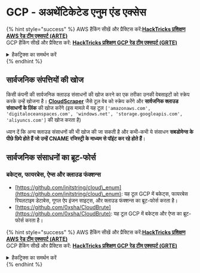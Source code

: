 # GCP - अअथेंटिकेटेड एनुम एंड एक्सेस

{% hint style="success" %}
AWS हैकिंग सीखें और प्रैक्टिस करें:<img src="/.gitbook/assets/image.png" alt="" data-size="line">[**HackTricks प्रशिक्षण AWS रेड टीम एक्सपर्ट (ARTE)**](https://training.hacktricks.xyz/courses/arte)<img src="/.gitbook/assets/image.png" alt="" data-size="line">\
GCP हैकिंग सीखें और प्रैक्टिस करें: <img src="/.gitbook/assets/image (2).png" alt="" data-size="line">[**HackTricks प्रशिक्षण GCP रेड टीम एक्सपर्ट (GRTE)**<img src="/.gitbook/assets/image (2).png" alt="" data-size="line">](https://training.hacktricks.xyz/courses/grte)

<details>

<summary>हैकट्रिक्स का समर्थन करें</summary>

* [**सब्सक्रिप्शन प्लान**](https://github.com/sponsors/carlospolop) की जाँच करें!
* **शामिल हों** 💬 [**डिस्कॉर्ड ग्रुप**](https://discord.gg/hRep4RUj7f) या [**टेलीग्राम ग्रुप**](https://t.me/peass) या हमें **ट्विटर** 🐦 [**@hacktricks\_live**](https://twitter.com/hacktricks\_live)** पर फॉलो** करें।
* **हैकिंग ट्रिक्स साझा करें, PRs सबमिट करके** [**HackTricks**](https://github.com/carlospolop/hacktricks) और [**HackTricks Cloud**](https://github.com/carlospolop/hacktricks-cloud) github रेपो में।

</details>
{% endhint %}

## सार्वजनिक संपत्तियों की खोज

किसी कंपनी की सार्वजनिक क्लाउड संसाधनों की खोज करने का एक तरीका उनकी वेबसाइटों को स्क्रेप करके उन्हें खोजना है। [**CloudScraper**](https://github.com/jordanpotti/CloudScraper) जैसे टूल वेब को स्क्रेप करेंगे और **सार्वजनिक क्लाउड संसाधनों के लिंक** की खोज करेंगे (इस मामले में यह टूल `['amazonaws.com', 'digitaloceanspaces.com', 'windows.net', 'storage.googleapis.com', 'aliyuncs.com']` की खोज करता है)

ध्यान दें कि अन्य क्लाउड संसाधनों की भी खोज की जा सकती है और कभी-कभी ये संसाधन **सबडोमेन्स के पीछे छिपे होते हैं जो उन्हें CNAME रजिस्ट्री के माध्यम से पॉइंट कर रहे होते हैं**।

## सार्वजनिक संसाधनों का ब्रूट-फोर्स

### बकेट्स, फायरबेस, ऐप्स और क्लाउड फंक्शन्स

* [https://github.com/initstring/cloud\_enum](https://github.com/initstring/cloud\_enum): यह टूल GCP में बकेट्स, फायरबेस रियलटाइम डेटाबेस, गूगल ऐप इंजन साइट्स, और क्लाउड फंक्शन्स का ब्रूट-फोर्स करता है।
* [https://github.com/0xsha/CloudBrute](https://github.com/0xsha/CloudBrute): यह टूल GCP में बकेट्स और ऐप्स का ब्रूट-फोर्स करता है।

{% hint style="success" %}
AWS हैकिंग सीखें और प्रैक्टिस करें:<img src="/.gitbook/assets/image.png" alt="" data-size="line">[**HackTricks प्रशिक्षण AWS रेड टीम एक्सपर्ट (ARTE)**](https://training.hacktricks.xyz/courses/arte)<img src="/.gitbook/assets/image.png" alt="" data-size="line">\
GCP हैकिंग सीखें और प्रैक्टिस करें: <img src="/.gitbook/assets/image (2).png" alt="" data-size="line">[**HackTricks प्रशिक्षण GCP रेड टीम एक्सपर्ट (GRTE)**<img src="/.gitbook/assets/image (2).png" alt="" data-size="line">](https://training.hacktricks.xyz/courses/grte)

<details>

<summary>हैकट्रिक्स का समर्थन करें</summary>

* [**सब्सक्रिप्शन प्लान**](https://github.com/sponsors/carlospolop) की जाँच करें!
* **शामिल हों** 💬 [**डिस्कॉर्ड ग्रुप**](https://discord.gg/hRep4RUj7f) या [**टेलीग्राम ग्रुप**](https://t.me/peass) या हमें **ट्विटर** 🐦 [**@hacktricks\_live**](https://twitter.com/hacktricks\_live)** पर फॉलो** करें।
* **हैकिंग ट्रिक्स साझा करें, PRs सबमिट करके** [**HackTricks**](https://github.com/carlospolop/hacktricks) और [**HackTricks Cloud**](https://github.com/carlospolop/hacktricks-cloud) github रेपो में।

</details>
{% endhint %}
